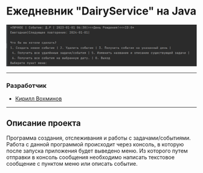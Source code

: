
# Ежедневник "DairyService" на Java
![img_2.png](src/img_2.png)

---
### Разработчик
- [Кирилл Вохминов](https://github.com/KaerLaende)


---
## Описание проекта
Программа создания, отслеживания и работы с задачами/событиями.
Работа с данной программой происходит через консоль, в которую после запуска приложения будет выведено меню.
Из которого путем отправки в консоль сообщения необходимо написать текстовое сообщение с пунктом меню или описать событие.

